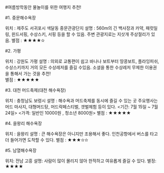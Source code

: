 #여름방학동안 물놀이를 위한 여행지 추천!

#1. 중문해수욕장

위치 : 제주도 서귀포시 색달동 중문관광단지
설명 : 560m의 긴 백사장과 카약, 패럿일링, 윈드서핑, 수상스키, 서핑 등을 할 수 있음.
      주변 관광지로는 지삿개 주상절리가 있음.
별점 : ★★★★✫

#2. 가평 

위치 : 강원도 가평
설명 : 의외로 교통편이 쉽고 
      바나나 보트부터 땅콩보트, 플라잉피쉬, 수상스키까지 거의 모든 수상레저를 즐길 수있음.
      소셜을 통한 수상레저 무제한 이용권을 통해서 가는 것을 추천!  
별점 : ★★★★★

#3. 대천 머드축제(대천 해수욕장)

위치 : 충청남도 보령시 
설명 : 해수욕과 머드축제를 동시에 즐길 수 있는 곳 
      주요행사는 머드 마사지, 대형머드탕, 머드락페스티벌, 갯벌체험 등이 있다.
      <기간: 7월 15일 ~ 7월 24일>
      <가격: 일반인 10000원 , 청소년 8000원>
별점 : ★★★★★

#4. 을왕리 해수욕장

위치 : 을왕리
설명 : 큰 해수욕장은 아니지만 조용해서 좋다. 인천공항에서 버스를 타고 더 들어가면 도착할 수 있다.
별점 : ★★★✫✫

#5. 남열해수욕장

위치: 전남 고흥
설명: 사람이 많이 몰리지 않아 한적하고 여유롭게 즐길 수 있다.
별정: ★★★★